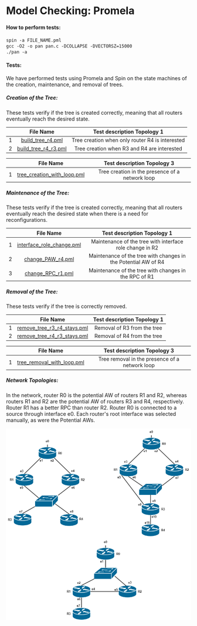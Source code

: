 # Model Checking: Promela

#### How to perform tests:
```
spin -a FILE_NAME.pml
gcc -O2 -o pan pan.c -DCOLLAPSE -DVECTORSZ=15000
./pan -a
```

#### Tests:
We have performed tests using Promela and Spin on the state machines of the creation, maintenance, and removal of trees.

##### Creation of the Tree:

 These tests verify if the tree is created correctly, meaning that all routers eventually reach the desired state.


 |   | File Name | Test description Topology 1 |
 |:---:|:---:|:---:|
 | 1 | [build_tree_r4.pml](./Build_Tree/R4_in/build_tree_r4.pml) | Tree creation when only router R4 is interested |
 | 2 | [build_tree_r4_r3.pml](./Build_Tree/R3_R4_in/build_tree_r4_r3.pml) | Tree creation when R3 and R4 are interested |

 |   | File Name | Test description Topology 3 |
 |:---:|:---:|:---:|
 | 1 | [tree_creation_with_loop.pml](./Build_Tree/Loop/tree_creation_with_loop.pml) | Tree creation in the presence of a network loop |
 
##### Maintenance of the Tree:

 These tests verify if the tree is created correctly, meaning that all routers eventually reach the desired state when there is a need for reconfigurations.

 |   | File Name | Test description Topology 1|
 |:---:|:---:|:---:|
 | 1 | [interface_role_change.pml](./Maintain_Tree/Interface_Role_Change_R2/interface_role_change.pml) | Maintenance of the tree with interface role change in R2 |
 | 2 | [change_PAW_r4.pml](./Maintain_Tree/Change_PotentialAW_R4/change_PAW_r4.pml) | Maintenance of the tree with changes in the Potential AW of R4 |
 | 3 | [change_RPC_r1.pml](./Maintain_Tree/Change_RPC_R1/change_RPC_r1.pml) | Maintenance of the tree with changes in the RPC of R1 |

##### Removal of the Tree:

 These tests verify if the tree is correctly removed.

 |   | File Name | Test description Topology 1|
 |:---:|:---:|:---:|
 | 1 | [remove_tree_r3_r4_stays.pml](./Remove_Tree/R3_R4_in_and_R3_removed/remove_tree_r3_r4_stays.pml) | Removal of R3 from the tree |
 | 2 | [remove_tree_r4_r3_stays.pml](./Remove_Tree/R3_R4_in_and_R4_removed/remove_tree_r4_r3_stays.pml) | Removal of R4 from the tree |

 |   | File Name | Test description Topology 3 |
 |:---:|:---:|:---:|
 | 1 | [tree_removal_with_loop.pml](./Remove_Tree/Loop/tree_removal_with_loop.pml) | Tree removal in the presence of a network loop |

##### Network Topologies:

 In the network, router R0 is the potential AW of routers R1 and R2, whereas routers R1 and R2 are the potential AW of routers R3 and R4, respectively. Router R1 has a better RPC than router R2. Router R0 is connected to a source through interface e0. Each router's root interface was selected manually, as were the Potential AWs.

 ![Promela Topologies](./Promela_network.png)